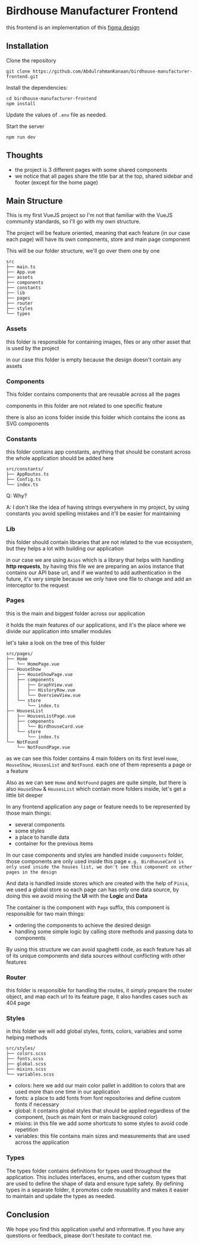 # Birdhouse Manufacturer Frontend

this frontend is an implementation of this [figma design](https://www.figma.com/file/HzHDAngD6aOHxUmxxeNQzF/coding-test?type=design&node-id=0%3A1&mode=dev)

## Installation

Clone the repository

```shell
git clone https://github.com/AbdulrahmanKanaan/birdhouse-manufacturer-frontend.git
```

Install the dependencies:

```shell
cd birdhouse-manufacturer-frontend
npm install
```

Update the values of `.env` file as needed.

Start the server

```shell
npm run dev
```

## Thoughts

- the project is 3 different pages with some shared components
- we notice that all pages share the title bar at the top, shared sidebar and footer (except for the home page)

## Main Structure

This is my first VueJS project so I'm not that familiar with the VueJS community standards, so I'll go with my own structure.

The project will be feature oriented, meaning that each feature (in our case each page) will have its own components, store and main page component

This will be our folder structure, we'll go over them one by one

```shell
src
├── main.ts
├── App.vue
├── assets
├── components
├── constants
├── lib
├── pages
├── router
├── styles
└── types
```

### Assets

this folder is responsible for containing images, files or any other asset that is used by the project

in our case this folder is empty because the design doesn't contain any assets

### Components

This folder contains components that are reusable across all the pages

components in this folder are not related to one specific feature

there is also an icons folder inside this folder which contains the icons as SVG components

### Constants

this folder contains app constants, anything that should be constant across the whole application should be added here

```shell
src/constants/
├── AppRoutes.ts
├── Config.ts
└── index.ts
```

Q: Why?

A: I don't like the idea of having strings everywhere in my project, by using constants you avoid spelling mistakes and it'll be easier for maintaining

### Lib

this folder should contain libraries that are not related to the vue ecosystem, but they helps a lot with building our application

in our case we are using `Axios` which is a library that helps with handling **http requests**, by having this file we are preparing an axios instance that contains our API base url, and if we wanted to add authentication in the future, it's very simple because we only have one file to change and add an interceptor to the request

### Pages

this is the main and biggest folder across our application

it holds the main features of our applications, and it's the place where we divide our application into smaller modules

let's take a look on the tree of this folder

```shell
src/pages/
├── Home
│   └── HomePage.vue
├── HouseShow
│   ├── HouseShowPage.vue
│   ├── components
│   │   ├── GraphView.vue
│   │   ├── HistoryRow.vue
│   │   └── OverviewView.vue
│   └── store
│       └── index.ts
├── HousesList
│   ├── HousesListPage.vue
│   ├── components
│   │   └── BirdhouseCard.vue
│   └── store
│       └── index.ts
└── NotFound
    └── NotFoundPage.vue
```

as we can see this folder contains 4 main folders on its first level `Home`, `HouseShow`, `HousesList` and `NotFound`. each one of them represents a page or a feature

Also as we can see `Home` and `NotFound` pages are quite simple, but there is also `HouseShow` & `HousesList` which contain more folders inside, let's get a little bit deeper

In any frontend application any page or feature needs to be represented by those main things:

- several components
- some styles
- a place to handle data
- container for the previous items

In our case components and styles are handled inside `components` folder, those components are only used inside this page `e.g. BirdhouseCard is only used inside the houses list, we don't see this component on other pages in the design`

And data is handled inside stores which are created with the help of `Pinia`, we used a global store so each page can has only one data source, by doing this we avoid mixing the **UI** with the **Logic** and **Data**

The container is the component with `Page` suffix, this component is responsible for two main things:

- ordering the components to achieve the desired design
- handling some simple logic by calling store methods and passing data to components

By using this structure we can avoid spaghetti code, as each feature has all of its unique components and data sources without conflicting with other features

### Router

this folder is responsible for handling the routes, it simply prepare the router object, and map each url to its feature page, it also handles cases such as 404 page

### Styles

in this folder we will add global styles, fonts, colors, variables and some helping methods

```shell
src/styles/
├── colors.scss 
├── fonts.scss
├── global.scss
├── mixins.scss
└── variables.scss
```

- colors: here we add our main color pallet in addition to colors that are used more than one time in our application
- fonts: a place to add fonts from font repositories and define custom fonts if necessary
- global: it contains global styles that should be applied regardless of the component, (such as main font or main background color)
- mixins: in this file we add some shortcuts to some styles to avoid code repetition
- variables: this file contains main sizes and measurements that are used across the application

### Types

The types folder contains definitions for types used throughout the application. This includes interfaces, enums, and other custom types that are used to define the shape of data and ensure type safety. By defining types in a separate folder, it promotes code reusability and makes it easier to maintain and update the types as needed.

## Conclusion

We hope you find this application useful and informative. If you have any questions or feedback, please don't hesitate to contact me.
